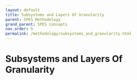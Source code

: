 ```yaml
---
layout: default
title: Subsystems and Layers Of Granularity
parent: SPES Methodology
grand_parent: SPES Concepts
nav_order: 5
permalink: /methodology/subsystems_and_granularity.html
---
```

# Subsystems and Layers Of Granularity
